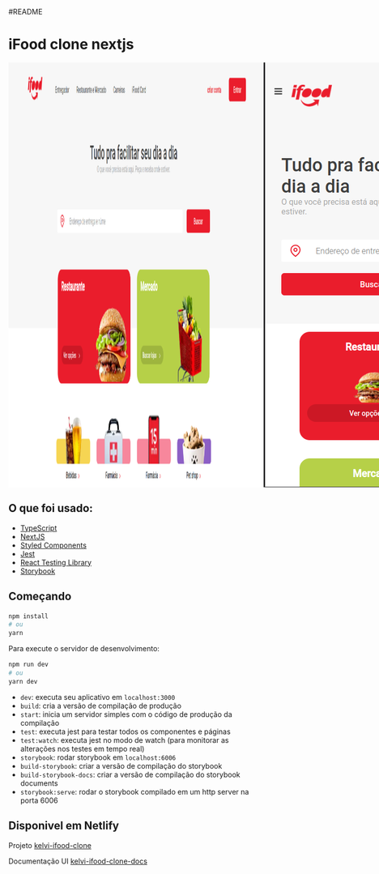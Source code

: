 #README

# iFood clone nextjs
<div style="display: flex; align-tems: center;">
<img src="public/preview/desktop-preview.png">
<img src="public/preview/mobile-preview.png">
</div>


## O que foi usado:

- [TypeScript](https://www.typescriptlang.org/)
- [NextJS](https://nextjs.org/)
- [Styled Components](https://styled-components.com/)
- [Jest](https://jestjs.io/)
- [React Testing Library](https://testing-library.com/docs/react-testing-library/intro)
- [Storybook](https://storybook.js.org/)


## Começando

```bash
npm install
# ou
yarn
```

Para execute o servidor de desenvolvimento:

```bash
npm run dev
# ou
yarn dev
```

- `dev`: executa seu aplicativo em `localhost:3000`
- `build`: cria a versão de compilação de produção
- `start`: inicia um servidor simples com o código de produção da compilação
- `test`: executa jest para testar todos os componentes e páginas
- `test:watch`: executa jest no modo de watch (para monitorar as alterações nos testes em tempo real)
- `storybook`: rodar storybook em `localhost:6006`
- `build-storybook`: criar a versão de compilação do storybook
- `build-storybook-docs`: criar a versão de compilação do storybook documents
- `storybook:serve`: rodar o storybook compilado em um http server na porta 6006

## Disponivel em Netlify

Projeto [kelvi-ifood-clone
](https://kelvi-ifood-clone.netlify.app)

Documentação UI [kelvi-ifood-clone-docs](https://kelvi-ifood-clone-docs.netlify.app)